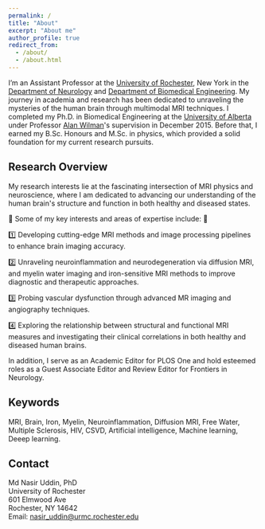 ```yaml
---
permalink: /
title: "About"
excerpt: "About me"
author_profile: true
redirect_from: 
  - /about/
  - /about.html
---
```


I’m an Assistant Professor at the [University of Rochester](https://www.rochester.edu/), New York in the [Department of Neurology](https://www.urmc.rochester.edu/neurology.aspx) and [Department of Biomedical Engineering](http://www.hajim.rochester.edu/bme/). My journey in academia and research has been dedicated to unraveling the mysteries of the human brain through multimodal MRI techniques. I completed my Ph.D. in Biomedical Engineering at the [University of Alberta](https://www.ualberta.ca/index.html) under Professor [Alan Wilman](https://www.ualberta.ca/biomedical-engineering/research/peter-s-allen-mr-research-centre/research-team/dr-alan-wilman.html)'s supervision in December 2015. Before that, I earned my B.Sc. Honours and M.Sc. in physics, which provided a solid foundation for my current research pursuits. 

## Research Overview
My research interests lie at the fascinating intersection of MRI physics and neuroscience, where I am dedicated to advancing our understanding of the human brain's structure and function in both healthy and diseased states. 

🌟 Some of my key interests and areas of expertise include: 🌟

1️⃣ Developing cutting-edge MRI methods and image processing pipelines to enhance brain imaging accuracy.

2️⃣ Unraveling neuroinflammation and neurodegeneration via diffusion MRI, and myelin water imaging and iron-sensitive MRI methods to improve diagnostic and therapeutic approaches.

3️⃣ Probing vascular dysfunction through advanced MR imaging and angiography techniques.

4️⃣ Exploring the relationship between structural and functional MRI measures and investigating their clinical correlations in both healthy and diseased human brains. 

In addition, I serve as an Academic Editor for PLOS One and hold esteemed roles as a Guest Associate Editor and Review Editor for Frontiers in Neurology.


## Keywords
MRI, Brain, Iron, Myelin, Neuroinflammation, Diffusion MRI, Free Water, Multiple Sclerosis, HIV, CSVD, Artificial intelligence, Machine learning, Deeep learning.

## Contact
Md Nasir Uddin, PhD    
University of Rochester  
601 Elmwood Ave  
Rochester, NY 14642   
Email: nasir_uddin@urmc.rochester.edu
